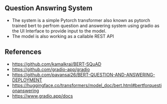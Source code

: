 ## Question Answring System

- The system is a simple Pytorch transformer also known as pytorch trained bert to perfrom question and answering system using gradio as the UI Interface to provide input to the model.
- The model is also working as a callable REST API

## References

- https://github.com/kamalkraj/BERT-SQuAD
- https://github.com/gradio-app/gradio
- https://github.com/pavansai26/BERT-QUESTION-AND-ANSWERING-DEPLOYMENT
- https://huggingface.co/transformers/model_doc/bert.html#bertforquestionanswering
- https://www.gradio.app/docs
